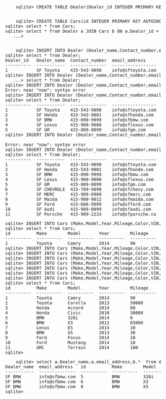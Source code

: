 <!-- ## Show the terminal output here.  -->

<pre>
	sqlite> CREATE TABLE Dealer(Dealer_id INTEGER PRIMARY KEY AUTOINCREMENT,Dealer_name VARCHAR(64) NOT NULL,Contact_number VARCHAR(12) NOT NULL,email_address VARCHAR(128) UNIQUE NOT NULL,created_at DATETIME NOT NULL);

</pre>

<pre>
	sqlite> CREATE TABLE Cars(id INTEGER PRIMARY KEY AUTOINCREMENT,Make VARCHAR(64) NOT NULL,Model VARCHAR(64) NOT NULL,Year INTEGER NOT NULL,Mileage INTEGER NOT NULL,Color VARCHAR(64) NOT NULL,VIN VARCHAR(64) NOT NULL,Doors INTEGER NOT NULL,Is_Used INTEGER(1) NOT NULL,Price INTEGER NOT NULL,Fuel CHAR(64),car_dealer_id INTEGER,FOREIGN KEY(car_dealer_id) REFERENCES Dealer(Dealer_id));
sqlite> select * from Cars;
sqlite> select * from Dealer a JOIN Cars b ON a.Dealer_id = b.car_dealer_id
   ...> 
</pre>


<pre>

	sqlite> INSERT INTO Dealer (Dealer_name,Contact_number,email_address,created_at) VALUES('SF Toyota','415-543-9090','info@sftoyota.com',DATETIME('now'));
sqlite> select * from Dealer;
Dealer_id   Dealer_name  Contact_number  email_address      created_at         
----------  -----------  --------------  -----------------  -------------------
1           SF Toyota    415-543-9090    info@sftoyota.com  2014-05-07 18:58:53
sqlite> INSERT INTO Dealer (Dealer_name,Contact_number,email_address,created_at) VALUES('SF Honda','415-543-9001','info@sfhonda.com',DATETIME('now')),('SF BMW','415-090-9999','info@sfbmw.com',DATETIME('now')),('SF Lexus','415-900-9008','info@sflexus.com','DATETIME('now')),('SF GM','415-009-0099','info@sfgm.com','DATETIME('now'))
   ...> select * from Dealer;                                                   Error: near "now": syntax error
sqlite> INSERT INTO Dealer (Dealer_name,Contact_number,email_address,created_at) VALUES('SF Honda','415-543-9001','info@sfhonda.com',DATETIME('now')),('SF BMW','415-090-9999','info@sfbmw.com',DATETIME('now')),('SF Lexus','415-900-9008','info@sflexus.com','DATETIME('now')),('SF GM','415-009-0099','info@sfgm.com','DATETIME('now'));
Error: near "now": syntax error
sqlite> INSERT INTO Dealer (Dealer_name,Contact_number,email_address,created_at) VALUES('SF Honda','415-543-9001','info@sfhonda.com',DATETIME('now')),('SF BMW','415-090-9999','info@sfbmw.com',DATETIME('now')),('SF Lexus','415-900-9008','info@sflexus.com',DATETIME('now')),('SF GM','415-009-0099','info@sfgm.com',DATETIME('now'));
sqlite> select * from Dealer;                                                   Dealer_id   Dealer_name  Contact_number  email_address      created_at         
----------  -----------  --------------  -----------------  -------------------
1           SF Toyota    415-543-9090    info@sftoyota.com  2014-05-07 18:58:53
2           SF Honda     415-543-9001    info@sfhonda.com   2014-05-07 19:05:40
3           SF BMW       415-090-9999    info@sfbmw.com     2014-05-07 19:05:40
4           SF Lexus     415-900-9008    info@sflexus.com   2014-05-07 19:05:40
5           SF GM        415-009-0099    info@sfgm.com      2014-05-07 19:05:40
sqlite> INSERT INTO Dealer (Dealer_name,Contact_number,email_address,created_at) VALUES('SF Honda','415-543-9001','info@sfhonda.com',DATETIME('now')),('SF BMW','415-090-9999','info@sfbmw.com',DATETIME('now')),('SF Lexus','415-900-9008','info@sflexus.com','DATETIME('now')),('SF GM','415-009-0099','info@sfgm.com','DATETIME(

Error: near "now": syntax error
sqlite> INSERT INTO Dealer (Dealer_name,Contact_number,email_address,created_at) VALUES('SF CHEVROLET','415-789-9090','info@sfchevy.com',DATETIME('now')),('SF MERC','415-989-0909','info@sfmerc.com',DATETIME('now')),('SF Mazda','415-900-9012','info@sfmazda.com',DATETIME('now')),('SF Ford','415-666-9999','info@sfford.com',DATETIME('now')),('SF Audi','415-909-0099','info@sfaudi.com',DATETIME('now')),('SF Porsche','415-909-2233','info@sfporsche.com',DATETIME('now'));
sqlite> select * from Dealer;                                                                                                                                                                               Dealer_id   Dealer_name  Contact_number  email_address      created_at         
----------  -----------  --------------  -----------------  -------------------
1           SF Toyota    415-543-9090    info@sftoyota.com  2014-05-07 18:58:53
2           SF Honda     415-543-9001    info@sfhonda.com   2014-05-07 19:05:40
3           SF BMW       415-090-9999    info@sfbmw.com     2014-05-07 19:05:40
4           SF Lexus     415-900-9008    info@sflexus.com   2014-05-07 19:05:40
5           SF GM        415-009-0099    info@sfgm.com      2014-05-07 19:05:40
6           SF CHEVROLE  415-789-9090    info@sfchevy.com   2014-05-07 19:11:59
7           SF MERC      415-989-0909    info@sfmerc.com    2014-05-07 19:11:59
8           SF Mazda     415-900-9012    info@sfmazda.com   2014-05-07 19:11:59
9           SF Ford      415-666-9999    info@sfford.com    2014-05-07 19:11:59
10          SF Audi      415-909-0099    info@sfaudi.com    2014-05-07 19:11:59
11          SF Porsche   415-909-2233    info@sfporsche.co  2014-05-07 19:11:59
</pre>

<pre>
sqlite> INSERT INTO Cars (Make,Model,Year,Mileage,Color,VIN,Doors,Is_used,Price,Fuel,car_dealer_id) VALUES sqlite> INSERT INTO Cars (Make,Model,Year,Mileage,Color,VIN,Doors,Is_used,Price,Fuel,car_dealer_id) VALUES ('Toyota','Camry',2014,90,'Black','4ERDEDE34D',4,0,20000,'Gasoline',1);
sqlite> select * from Cars;
id          Make        Model       Year        Mileage     Color       VIN         Doors       Is_Used     Price       Fuel        car_dealer_id
----------  ----------  ----------  ----------  ----------  ----------  ----------  ----------  ----------  ----------  ----------  -------------
1           Toyota      Camry       2014        90          Black       4ERDEDE34D  4           0           20000       Gasoline    1            
sqlite> INSERT INTO Cars (Make,Model,Year,Mileage,Color,VIN,Doors,Is_used,Price,Fuel,car_dealer_id) VALUES ('Toyota','Corolla',2013,50000,'Red','Q23W3W3RRR',4,1,10000,'Gasoline',1);
sqlite> INSERT INTO Cars (Make,Model,Year,Mileage,Color,VIN,Doors,Is_used,Price,Fuel,car_dealer_id) VALUES ('Honda','Accord',2014,80,'Blue','2WWWSSS444',2,0,25000,'Gasoline',2);
sqlite> INSERT INTO Cars (Make,Model,Year,Mileage,Color,VIN,Doors,Is_used,Price,Fuel,car_dealer_id) VALUES ('Honda','Civic',2010,30000,'Silver','4RRREE3229',4,1,12000,'Gasoline',2);
sqlite> INSERT INTO Cars (Make,Model,Year,Mileage,Color,VIN,Doors,Is_used,Price,Fuel,car_dealer_id) VALUES ('BMW','328i',2014,0,'Black','2WWWW3333',4,0,35000,'Gasoline',3);
sqlite> INSERT INTO Cars (Make,Model,Year,Mileage,Color,VIN,Doors,Is_used,Price,Fuel,car_dealer_id) VALUES ('BMW','X3',2012,65000,'Silver','6RRRREEE33',4,1,28000,'Gasoline',3);
sqlite> INSERT INTO Cars (Make,Model,Year,Mileage,Color,VIN,Doors,Is_used,Price,Fuel,car_dealer_id) VALUES ('Lexus','ES',2014,10,'White','3Q11111444',4,1,30000,'Gasoline',4);
sqlite> INSERT INTO Cars (Make,Model,Year,Mileage,Color,VIN,Doors,Is_used,Price,Fuel,car_dealer_id) VALUES ('BMW','X5',2013,30,'Silver','6RRRREEE23',4,0,48000,'Diesel',3),('Ford','Focus',2014,10,'Blue','3EEEWWW222',4,0,25000,'Gasoline',9),('Ford','Mustang',2014,10,'Black','3EEEWWW222',2,0,35000,'Gasoline',9),('GMC','Terrain',2014,100,'Black','1E32324RR',4,0,30000,'Gasoline',5);
sqlite> select * from Cars;
id          Make        Model       Year        Mileage     Color       VIN         Doors       Is_Used     Price       Fuel        car_dealer_id
----------  ----------  ----------  ----------  ----------  ----------  ----------  ----------  ----------  ----------  ----------  -------------
1           Toyota      Camry       2014        90          Black       4ERDEDE34D  4           0           20000       Gasoline    1            
2           Toyota      Corolla     2013        50000       Red         Q23W3W3RRR  4           1           10000       Gasoline    1            
3           Honda       Accord      2014        80          Blue        2WWWSSS444  2           0           25000       Gasoline    2            
4           Honda       Civic       2010        30000       Silver      4RRREE3229  4           1           12000       Gasoline    2            
5           BMW         328i        2014        0           Black       2WWWW3333   4           0           35000       Gasoline    3            
6           BMW         X3          2012        65000       Silver      6RRRREEE33  4           1           28000       Gasoline    3            
7           Lexus       ES          2014        10          White       3Q11111444  4           1           30000       Gasoline    4            
8           BMW         X5          2013        30          Silver      6RRRREEE23  4           0           48000       Diesel      3            
9           Ford        Focus       2014        10          Blue        3EEEWWW222  4           0           25000       Gasoline    9            
10          Ford        Mustang     2014        10          Black       3EEEWWW222  2           0           35000       Gasoline    9            
11          GMC         Terrain     2014        100         Black       1E32324RR   4           0           30000       Gasoline    5            
sqlite> 
</pre>


<pre>
	sqlite> select a.Dealer_name,a.email_address,b.*  from dealer a JOIN cars b ON a.dealer_id = b.car_dealer_id where car_dealer_id = 3;
Dealer_name  email_address   id          Make        Model       Year        Mileage     Color       VIN         Doors       Is_Used     Price       Fuel        car_dealer_id
-----------  --------------  ----------  ----------  ----------  ----------  ----------  ----------  ----------  ----------  ----------  ----------  ----------  -------------
SF BMW       info@sfbmw.com  5           BMW         328i        2014        0           Black       2WWWW3333   4           0           35000       Gasoline    3            
SF BMW       info@sfbmw.com  6           BMW         X3          2012        65000       Silver      6RRRREEE33  4           1           28000       Gasoline    3            
SF BMW       info@sfbmw.com  8           BMW         X5          2013        30          Silver      6RRRREEE23  4           0           48000       Diesel      3            
sqlite> 

</pre>




